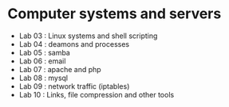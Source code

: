 # Computer systems and servers

- Lab 03 : Linux systems and shell scripting
- Lab 04 : deamons and processes
- Lab 05 : samba
- Lab 06 : email
- Lab 07 : apache and php
- Lab 08 : mysql
- Lab 09 : network traffic (iptables)
- Lab 10 : Links, file compression and other tools